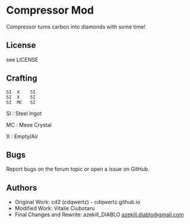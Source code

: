 Compressor Mod
==================
Compressor turns carbon into diamonds with some time!

License
-------
see LICENSE

Crafting
--------
	SI	X	 SI
	SI	X	 SI
	SI	MC	 SI

SI : Steel Ingot

MC : Mese Crystal

X  : Empty/Air

Bugs
----
Report bugs on the forum topic or open a issue on GitHub.

Authors
-------
* Original Work: cd2 (cdqwertz) - cdqwertz.github.io
* Modified Work: Vitalie Ciubotaru <vitalie at ciubotaru dot tk>
* Final Changes and Rewrite: azekill_DIABLO <azekill.diablo@gmail.com>

